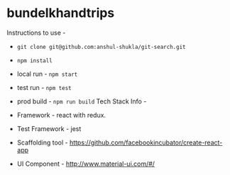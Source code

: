 
# bundelkhandtrips

 Instructions to use - 

* ```git clone git@github.com:anshul-shukla/git-search.git```
* ```npm install```
* local run - ```npm start```
* test run - ```npm test```
* prod build - ```npm run build```
Tech Stack Info -

* Framework - react with redux.
* Test Framework - jest 
* Scaffolding tool - https://github.com/facebookincubator/create-react-app
* UI Component - http://www.material-ui.com/#/
